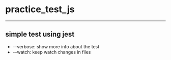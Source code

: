 # practice_test_js
____
## simple test using jest 
- --verbose: show more info about the test
- --watch: keep watch changes in files

